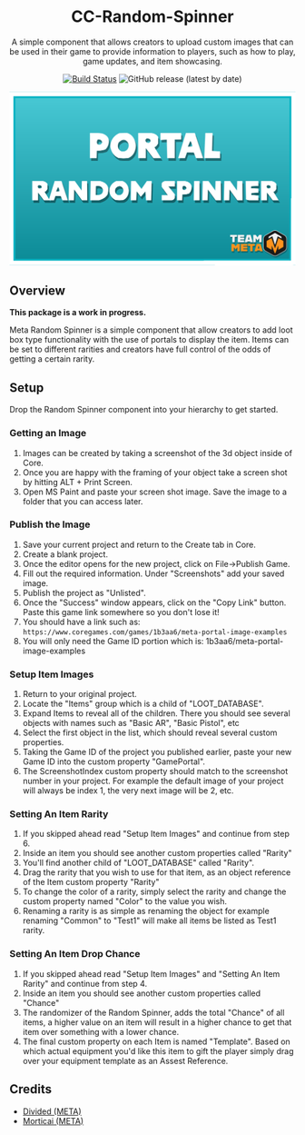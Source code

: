 <div align="center">

# CC-Random-Spinner

A simple component that allows creators to upload custom images that can be used in their game to provide information to players, such as how to play, game updates, and item showcasing.

[![Build Status](https://github.com/Core-Team-META/CC-Random-Spinner/workflows/CI/badge.svg)](https://github.com/Core-Team-META/CC-Random-Spinner/actions/workflows/ci.yml?query=workflow%3ACI%29)
![GitHub release (latest by date)](https://img.shields.io/github/v/release/Core-Team-META/CC-Random-Spinner?style=plastic)

![TitleCard](/Screenshots/PORTAL_RANDOMSPINNER.png)

</div>

## Overview

**This package is a work in progress.**

Meta Random Spinner is a simple component that allow creators to add loot box type functionality with the use of portals to display the item. Items can be set to different rarities and creators have full control of the odds of getting a certain rarity.

## Setup

Drop the Random Spinner component into your hierarchy to get started.

### Getting an Image

1. Images can be created by taking a screenshot of the 3d object inside of Core.
2. Once you are happy with the framing of your object take a screen shot by hitting ALT + Print Screen.
3. Open MS Paint and paste your screen shot image. Save the image to a folder that you can access later.

### Publish the Image

1. Save your current project and return to the Create tab in Core.
2. Create a blank project.
3. Once the editor opens for the new project, click on File->Publish Game.
4. Fill out the required information. Under "Screenshots" add your saved image.
5. Publish the project as "Unlisted".
6. Once the "Success" window appears, click on the "Copy Link" button. Paste this game link somewhere so you don't lose it!
7. You should have a link such as: `https://www.coregames.com/games/1b3aa6/meta-portal-image-examples`
8. You will only need the Game ID portion which is: 1b3aa6/meta-portal-image-examples

### Setup Item Images

1. Return to your original project.
2. Locate the "Items" group which is a child of "LOOT_DATABASE".
3. Expand Items to reveal all of the children. There you should see several objects with names such as "Basic AR", "Basic Pistol", etc
4. Select the first object in the list, which should reveal several custom properties.
5. Taking the Game ID of the project you published earlier, paste your new Game ID into the custom property "GamePortal".
6. The ScreenshotIndex custom property should match to the screenshot number in your project. For example the default image of your project
will always be index 1, the very next image will be 2, etc.

### Setting An Item Rarity

1. If you skipped ahead read "Setup Item Images" and continue from step 6.
2. Inside an item you should see another custom properties called "Rarity"
3. You'll find another child of "LOOT_DATABASE" called "Rarity".
4. Drag the rarity that you wish to use for that item, as an object reference of the Item custom property "Rarity"
5. To change the color of a rarity, simply select the rarity and change the custom property named "Color" to the value you wish.
6. Renaming a rarity is as simple as renaming the object for example renaming "Common" to "Test1" will make all items be listed
as Test1 rarity.

### Setting An Item Drop Chance

1. If you skipped ahead read "Setup Item Images" and "Setting An Item Rarity" and continue from step 4.
2. Inside an item you should see another custom properties called "Chance"
3. The randomizer of the Random Spinner, adds the total "Chance" of all items, a higher value on an item will result in a higher
chance to get that item over something with a lower chance.
4. The final custom property on each Item is named "Template". Based on which actual equipment you'd like this item to gift the player
simply drag over your equipment template as an Assest Reference.

## Credits

- [Divided (META)](https://www.coregames.com/user/eaba4947069846dbb72fc5efb0f04f47)
- [Morticai (META)](https://www.coregames.com/user/d1073dbcc404405cbef8ce728e53d380)
